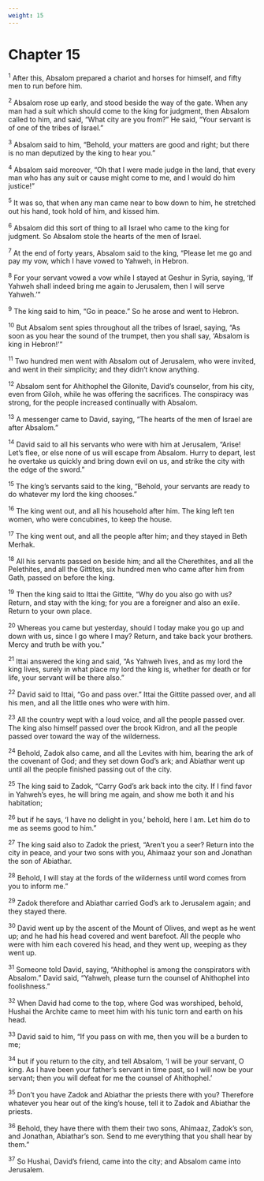 ```yaml
---
weight: 15
---
```


# Chapter 15

<sup>1</sup> After this, Absalom prepared a chariot and horses for himself, and fifty men to run before him. 

<sup>2</sup> Absalom rose up early, and stood beside the way of the gate. When any man had a suit which should come to the king for judgment, then Absalom called to him, and said, “What city are you from?” He said, “Your servant is of one of the tribes of Israel.” 

<sup>3</sup> Absalom said to him, “Behold, your matters are good and right; but there is no man deputized by the king to hear you.” 

<sup>4</sup> Absalom said moreover, “Oh that I were made judge in the land, that every man who has any suit or cause might come to me, and I would do him justice!” 

<sup>5</sup> It was so, that when any man came near to bow down to him, he stretched out his hand, took hold of him, and kissed him. 

<sup>6</sup> Absalom did this sort of thing to all Israel who came to the king for judgment. So Absalom stole the hearts of the men of Israel. 

<sup>7</sup> At the end of forty years, Absalom said to the king, “Please let me go and pay my vow, which I have vowed to Yahweh, in Hebron. 

<sup>8</sup> For your servant vowed a vow while I stayed at Geshur in Syria, saying, ‘If Yahweh shall indeed bring me again to Jerusalem, then I will serve Yahweh.’” 

<sup>9</sup> The king said to him, “Go in peace.” So he arose and went to Hebron. 

<sup>10</sup> But Absalom sent spies throughout all the tribes of Israel, saying, “As soon as you hear the sound of the trumpet, then you shall say, ‘Absalom is king in Hebron!’” 

<sup>11</sup> Two hundred men went with Absalom out of Jerusalem, who were invited, and went in their simplicity; and they didn’t know anything. 

<sup>12</sup> Absalom sent for Ahithophel the Gilonite, David’s counselor, from his city, even from Giloh, while he was offering the sacrifices. The conspiracy was strong, for the people increased continually with Absalom. 

<sup>13</sup> A messenger came to David, saying, “The hearts of the men of Israel are after Absalom.” 

<sup>14</sup> David said to all his servants who were with him at Jerusalem, “Arise! Let’s flee, or else none of us will escape from Absalom. Hurry to depart, lest he overtake us quickly and bring down evil on us, and strike the city with the edge of the sword.” 

<sup>15</sup> The king’s servants said to the king, “Behold, your servants are ready to do whatever my lord the king chooses.” 

<sup>16</sup> The king went out, and all his household after him. The king left ten women, who were concubines, to keep the house. 

<sup>17</sup> The king went out, and all the people after him; and they stayed in Beth Merhak. 

<sup>18</sup> All his servants passed on beside him; and all the Cherethites, and all the Pelethites, and all the Gittites, six hundred men who came after him from Gath, passed on before the king. 

<sup>19</sup> Then the king said to Ittai the Gittite, “Why do you also go with us? Return, and stay with the king; for you are a foreigner and also an exile. Return to your own place. 

<sup>20</sup> Whereas you came but yesterday, should I today make you go up and down with us, since I go where I may? Return, and take back your brothers. Mercy and truth be with you.” 

<sup>21</sup> Ittai answered the king and said, “As Yahweh lives, and as my lord the king lives, surely in what place my lord the king is, whether for death or for life, your servant will be there also.” 

<sup>22</sup> David said to Ittai, “Go and pass over.” Ittai the Gittite passed over, and all his men, and all the little ones who were with him. 

<sup>23</sup> All the country wept with a loud voice, and all the people passed over. The king also himself passed over the brook Kidron, and all the people passed over toward the way of the wilderness. 

<sup>24</sup> Behold, Zadok also came, and all the Levites with him, bearing the ark of the covenant of God; and they set down God’s ark; and Abiathar went up until all the people finished passing out of the city. 

<sup>25</sup> The king said to Zadok, “Carry God’s ark back into the city. If I find favor in Yahweh’s eyes, he will bring me again, and show me both it and his habitation; 

<sup>26</sup> but if he says, ‘I have no delight in you,’ behold, here I am. Let him do to me as seems good to him.” 

<sup>27</sup> The king said also to Zadok the priest, “Aren’t you a seer? Return into the city in peace, and your two sons with you, Ahimaaz your son and Jonathan the son of Abiathar. 

<sup>28</sup> Behold, I will stay at the fords of the wilderness until word comes from you to inform me.” 

<sup>29</sup> Zadok therefore and Abiathar carried God’s ark to Jerusalem again; and they stayed there. 

<sup>30</sup> David went up by the ascent of the Mount of Olives, and wept as he went up; and he had his head covered and went barefoot. All the people who were with him each covered his head, and they went up, weeping as they went up. 

<sup>31</sup> Someone told David, saying, “Ahithophel is among the conspirators with Absalom.” David said, “Yahweh, please turn the counsel of Ahithophel into foolishness.” 

<sup>32</sup> When David had come to the top, where God was worshiped, behold, Hushai the Archite came to meet him with his tunic torn and earth on his head. 

<sup>33</sup> David said to him, “If you pass on with me, then you will be a burden to me; 

<sup>34</sup> but if you return to the city, and tell Absalom, ‘I will be your servant, O king. As I have been your father’s servant in time past, so I will now be your servant; then you will defeat for me the counsel of Ahithophel.’ 

<sup>35</sup> Don’t you have Zadok and Abiathar the priests there with you? Therefore whatever you hear out of the king’s house, tell it to Zadok and Abiathar the priests. 

<sup>36</sup> Behold, they have there with them their two sons, Ahimaaz, Zadok’s son, and Jonathan, Abiathar’s son. Send to me everything that you shall hear by them.” 

<sup>37</sup> So Hushai, David’s friend, came into the city; and Absalom came into Jerusalem. 


